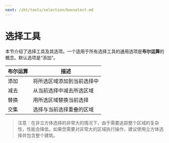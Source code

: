 ```yaml
---
next: /zht/tools/selection/boxselect.md
---
```


# 选择工具

本节介绍了选择工具及其选项。一个适用于所有选择工具的通用选项是**布尔运算**的概念。默认选项是“添加”。

| 布尔运算 | 描述                       |
| -------- | -------------------------- |
| 添加     | 将所选区域添加到当前选择中 |
| 减去     | 从当前选择中减去所选区域   |
| 替换     | 用所选区域替换当前选择     |
| 交集     | 选择与当前选择重叠的区域   |

> 注意：在非立方体选择的非常大的情况下，由于需要追踪整个区域的复杂性，性能会降低。如果您需要对非常大的区域执行操作，建议使用立方体选择并包含整个建筑。
